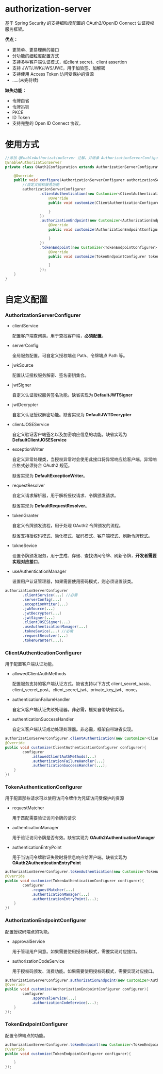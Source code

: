 # authorization-server

基于 Spring Security 的支持细粒度配置的 OAuth2/OpenID Connect 认证授权服务框架。

**优点：**

* 更简单、更易理解的接口
* 分功能的细粒度配置方式
* 支持多种客户端认证模式，如client secret、client assertion
* 支持 JWT/JWK/JWS/JWE，用于加验签、加解密
* 支持使用 Access Token 访问受保护的资源
* .....(未完待续)

**缺失功能：**

* 令牌自省
* 令牌吊销
* PKCE
* ID Token
* 支持完整的 Open ID Connect 协议。

# 使用方式

``` java
//添加 @EnableAuthorizationServer 注解，并继承 AuthorizationServerConfigurationAdapter 配置类
@EnableAuthorizationServer 
private class OAuth2Configuration extends AuthorizationServerConfigurationAdapter {

    @Override
    public void configure(AuthorizationServerConfigurer authorizationServerConfigurer) {
      	//自定义授权服务功能
        authorizationServerConfigurer
                .clientAuthentication(new Customizer<ClientAuthenticationConfigurer>() {
                    @Override
                    public void customize(ClientAuthenticationConfigurer configurer) {

                    }
                })
                .authorizationEndpoint(new Customizer<AuthorizationEndpointConfigurer>() {
                    @Override
                    public void customize(AuthorizationEndpointConfigurer configurer) {

                    }
                })
                .tokenEndpoint(new Customizer<TokenEndpointConfigurer>() {
                    @Override
                    public void customize(TokenEndpointConfigurer tokenEndpointConfigurer) {

                    }
                });
    }
}
```

# 自定义配置

### AuthorizationServerConfigurer

* clientService

  配置客户端查询类。用于查找客户端，**必须配置**。

* serverConfig

  全局服务配置。可自定义授权端点 Path、令牌端点 Path 等。

* jwkSource

  配置认证授权服务解密、签名密钥集合。

* jwtSigner

  自定义认证授权服务签名功能。缺省实现为 **DefaultJWTSigner**

* jwtDecrypter

  自定义认证授权解密功能。缺省实现为 **DefaultJWTDecrypter**

* clientJOSEService

  自定义验证客户端签名以及加密响应信息的功能。缺省实现为 **DefaultClientJOSEService**

* exceptionWriter

  自定义异常处理类，当授权异常时会使用此接口将异常响应给客户端。异常响应格式必须符合 OAuth2 规范。

  缺省实现为 **DefaultExceptionWriter**。

* requestResolver

  自定义请求解析器，用于解析授权请求、令牌颁发请求。

  缺省实现为 **DefaultRequestResolver**。

* tokenGranter

  自定义令牌颁发流程，用于处理 OAuth2 令牌颁发的流程。

  缺省支持授权码模式、简化模式、密码模式、客户端模式、刷新令牌模式。

* tokneSevice

  设置令牌颁发服务，用于生成、存储、查找访问令牌、刷新令牌，**开发者需要实现对应接口**。

* useAuthenticationManager

  设置用户认证管理器，如果需要使用密码模式，则必须设置该类。

```java
authorizationServerConfigurer
        .clientService(...) //必需
        .serverConfig(...)
        .exceptionWriter(...)
        .jwkSource(...)
        .jwtDecrypter(...)
        .jwtSigner(...)
        .clientJOSESigner(...)
        .useAuthenticationManager(...)
        .tokneSevice(...) //必需
        .requestResolver(...)
        .tokenGranter(...);
```

### ClientAuthenticationConfigurer

用于配置客户端认证功能。

* allowedClientAuthMethods

  配置服务支持的客户端认证方式。缺省支持以下方式 client_secret_basic、client_secret_post、client_secret_jwt、private_key_jwt、none。

* authenticationFailureHandler

  自定义客户端认证失败处理器。非必需，框架自带缺省实现。

* authenticationSuccessHandler

  自定义客户端认证成功处理处理器。非必需，框架自带缺省实现。

```java
authorizationServerConfigurer.clientAuthentication(new Customizer<ClientAuthenticationConfigurer>(){
@Override
public void customize(ClientAuthenticationConfigurer configurer){
        configurer
            .allowedClientAuthMethods(...)
            .authenticationFailureHandler(...)
            .authenticationSuccessHandler(...);
    }
})
```

### TokenAuthenticationConfigurer

用于配置那些请求可以使用访问令牌作为凭证访问受保护的资源

* requestMatcher

  用于匹配需要验证访问令牌的请求

* authenticationManager

  用于验证访问令牌是否有效。缺省实现为 **OAuth2AuthenticationManager**

* authenticationEntryPoint

  用于当访问令牌验证失败时将信息响应给客户端。缺省实现为 **OAuth2AuthenticationEntryPoint**

```java
authorizationServerConfigurer.tokenAuthentication(new Customizer<TokenAuthenticationConfigurer>(){
@Override
public void customize(TokenAuthenticationConfigurer configurer){
        configurer
            .requestMatcher(...)
            .authenticationManager(...)
            .authenticationEntryPoint(...);
    }
})
```

### AuthorizationEndpointConfigurer

配置授权码端点的功能。

* approvalService

  用于管理用户同意。如果需要使用授权码模式，需要实现对应接口。

* authorizationCodeService

  用于授权码颁发、消费功能。如果需要使用授权码模式，需要实现对应接口。

```java
authorizationServerConfigurer.authorizationEndpoint(new Customizer<AuthorizationEndpointConfigurer>(){
@Override
public void customize(AuthorizationEndpointConfigurer configurer){
        configurer
            .approvalService(...)
            .authorizationCodeService(...);
    }
});
```

### TokenEndpointConfigurer

配置令牌端点的功能。

```java
authorizationServerConfigurer.tokenEndpoint(new Customizer<TokenEndpointConfigurer>(){
@Override
public void customize(TokenEndpointConfigurer configurer){

	}
});
```

